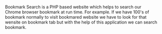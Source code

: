 Bookmark Search is a PHP based website which helps to search our Chrome browser bookmark at run time. For example. If we have 100's of bookmark normally to visit bookmared website we have to look for that wensite on bookmark tab but with the help of this application we can search bookmark. 
